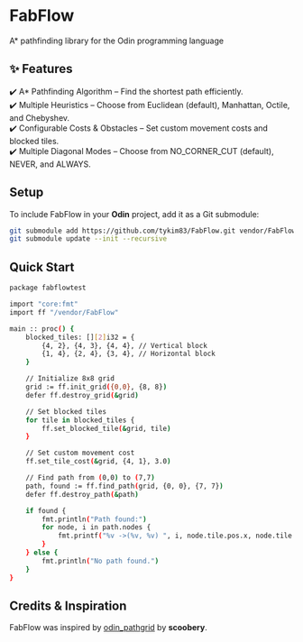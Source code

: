 # **FabFlow**
A* pathfinding library for the Odin programming language

## **✨ Features**
✔️ A* Pathfinding Algorithm – Find the shortest path efficiently.  
✔️ Multiple Heuristics – Choose from Euclidean (default), Manhattan, Octile, and Chebyshev.  
✔️ Configurable Costs & Obstacles – Set custom movement costs and blocked tiles.    
✔️ Multiple Diagonal Modes – Choose from NO_CORNER_CUT (default), NEVER, and ALWAYS.

## **Setup**
To include FabFlow in your **Odin** project, add it as a Git submodule:

```sh
git submodule add https://github.com/tykim83/FabFlow.git vendor/FabFlow
git submodule update --init --recursive
```

## **Quick Start**
```sh
package fabflowtest

import "core:fmt"
import ff "/vendor/FabFlow"

main :: proc() {  
    blocked_tiles: [][2]i32 = {
        {4, 2}, {4, 3}, {4, 4}, // Vertical block
        {1, 4}, {2, 4}, {3, 4}, // Horizontal block
    }

    // Initialize 8x8 grid
    grid := ff.init_grid({0,0}, {8, 8})
    defer ff.destroy_grid(&grid)

    // Set blocked tiles
    for tile in blocked_tiles {
        ff.set_blocked_tile(&grid, tile)
    }

    // Set custom movement cost
    ff.set_tile_cost(&grid, {4, 1}, 3.0)

    // Find path from (0,0) to (7,7)
    path, found := ff.find_path(grid, {0, 0}, {7, 7})
    defer ff.destroy_path(&path)

    if found {
        fmt.println("Path found:")
        for node, i in path.nodes {
            fmt.printf("%v ->(%v, %v) ", i, node.tile.pos.x, node.tile.pos.y)
        }
    } else {
        fmt.println("No path found.")
    }
}
```

## **Credits & Inspiration**
FabFlow was inspired by [odin_pathgrid](https://github.com/scoobery/odin_pathgrid) by **scoobery**. 
